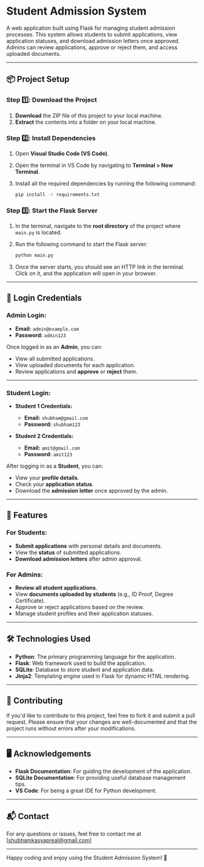 # Student Admission System

A web application built using Flask for managing student admission processes. This system allows students to submit applications, view application statuses, and download admission letters once approved. Admins can review applications, approve or reject them, and access uploaded documents.

---

## 📦 Project Setup

### Step 1️⃣: Download the Project
1. **Download** the ZIP file of this project to your local machine.
2. **Extract** the contents into a folder on your local machine.

### Step 2️⃣: Install Dependencies
1. Open **Visual Studio Code (VS Code)**.
2. Open the terminal in VS Code by navigating to **Terminal > New Terminal**.
3. Install all the required dependencies by running the following command:

    ```bash
    pip install -r requirements.txt
    ```

### Step 3️⃣: Start the Flask Server
1. In the terminal, navigate to the **root directory** of the project where `main.py` is located.
2. Run the following command to start the Flask server:

    ```bash
    python main.py
    ```

3. Once the server starts, you should see an HTTP link in the terminal. Click on it, and the application will open in your browser.

---

## 🔑 Login Credentials

### Admin Login:
- **Email:** `admin@example.com`
- **Password:** `admin123`

Once logged in as an **Admin**, you can:
- View all submitted applications.
- View uploaded documents for each application.
- Review applications and **approve** or **reject** them.

---

### Student Login:
- **Student 1 Credentials:**
  - **Email:** `shubham@gmail.com`
  - **Password:** `shubham123`
  
- **Student 2 Credentials:**
  - **Email:** `amit@gmail.com`
  - **Password:** `amit123`

After logging in as a **Student**, you can:
- View your **profile details**.
- Check your **application status**.
- Download the **admission letter** once approved by the admin.

---

## 🚀 Features

### For Students:
- **Submit applications** with personal details and documents.
- View the **status** of submitted applications.
- **Download admission letters** after admin approval.

### For Admins:
- **Review all student applications**.
- View **documents uploaded by students** (e.g., ID Proof, Degree Certificate).
- Approve or reject applications based on the review.
- Manage student profiles and their application statuses.

---

## 🛠️ Technologies Used

- **Python**: The primary programming language for the application.
- **Flask**: Web framework used to build the application.
- **SQLite**: Database to store student and application data.
- **Jinja2**: Templating engine used in Flask for dynamic HTML rendering.

---

## 🤝 Contributing

If you'd like to contribute to this project, feel free to fork it and submit a pull request. Please ensure that your changes are well-documented and that the project runs without errors after your modifications.

---

## 🖥️ Acknowledgements

- **Flask Documentation**: For guiding the development of the application.
- **SQLite Documentation**: For providing useful database management tips.
- **VS Code**: For being a great IDE for Python development.

---

## 📬 Contact

For any questions or issues, feel free to contact me at [shubhamkasyapreal@gmail.com]

---

Happy coding and enjoy using the Student Admission System! 🎉
